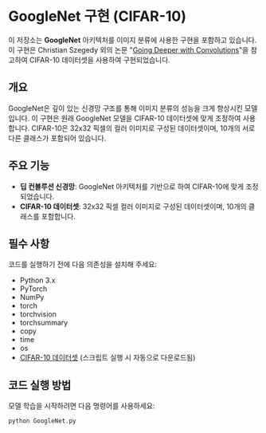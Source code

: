 # GoogleNet 구현 (CIFAR-10)

이 저장소는 **GoogleNet** 아키텍처를 이미지 분류에 사용한 구현을 포함하고 있습니다. 이 구현은 Christian Szegedy 외의 논문 "[Going Deeper with Convolutions](https://arxiv.org/abs/1409.4842)"을 참고하여 CIFAR-10 데이터셋을 사용하여 구현되었습니다.

## 개요

GoogleNet은 깊이 있는 신경망 구조를 통해 이미지 분류의 성능을 크게 향상시킨 모델입니다. 이 구현은 원래 GoogleNet 모델을 CIFAR-10 데이터셋에 맞게 조정하여 사용합니다. CIFAR-10은 32x32 픽셀의 컬러 이미지로 구성된 데이터셋이며, 10개의 서로 다른 클래스가 포함되어 있습니다.

## 주요 기능

- **딥 컨볼루션 신경망**: GoogleNet 아키텍처를 기반으로 하여 CIFAR-10에 맞게 조정되었습니다.
- **CIFAR-10 데이터셋**: 32x32 픽셀 컬러 이미지로 구성된 데이터셋이며, 10개의 클래스를 포함합니다.


## 필수 사항

코드를 실행하기 전에 다음 의존성을 설치해 주세요:

- Python 3.x
- PyTorch
- NumPy
- torch
- torchvision
- torchsummary
- copy
- time
- os
- [CIFAR-10 데이터셋](https://www.cs.toronto.edu/~kriz/cifar.html) (스크립트 실행 시 자동으로 다운로드됨)

## 코드 실행 방법

모델 학습을 시작하려면 다음 명령어를 사용하세요:

```bash
python GoogleNet.py

